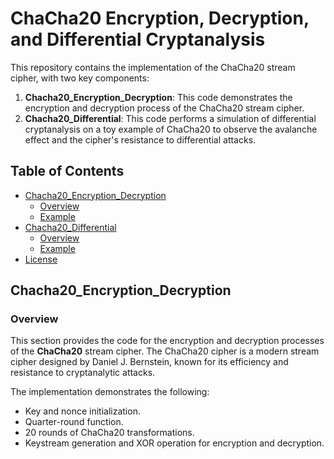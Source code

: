 # ChaCha20 Encryption, Decryption, and Differential Cryptanalysis

This repository contains the implementation of the ChaCha20 stream cipher, with two key components:

1. **Chacha20_Encryption_Decryption**: This code demonstrates the encryption and decryption process of the ChaCha20 stream cipher.
2. **Chacha20_Differential**: This code performs a simulation of differential cryptanalysis on a toy example of ChaCha20 to observe the avalanche effect and the cipher's resistance to differential attacks.

## Table of Contents

- [Chacha20_Encryption_Decryption](#chacha20_encryption_decryption)
  - [Overview](#overview)
  - [Example](#example)
- [Chacha20_Differential](#chacha20_differential)
  - [Overview](#overview-1)
  - [Example](#example-1)
- [License](#license)

## Chacha20_Encryption_Decryption

### Overview

This section provides the code for the encryption and decryption processes of the **ChaCha20** stream cipher. The ChaCha20 cipher is a modern stream cipher designed by Daniel J. Bernstein, known for its efficiency and resistance to cryptanalytic attacks.

The implementation demonstrates the following:
- Key and nonce initialization.
- Quarter-round function.
- 20 rounds of ChaCha20 transformations.
- Keystream generation and XOR operation for encryption and decryption.
